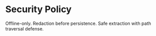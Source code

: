 ﻿# Security Policy
Offline-only. Redaction before persistence. Safe extraction with path traversal defense.
